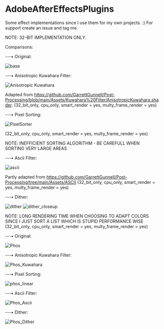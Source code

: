 # AdobeAfterEffectsPlugins

Some effect implementations since I use them for my own projects. :) For support create an issue and tag me.


NOTE: 32-BIT IMPLEMENTATION ONLY.



Comparisons:

---• Original:

![base](https://github.com/user-attachments/assets/7465d77e-a2e5-4e91-9437-cca0fd46f6a8)

---• Anisotropic Kuwahara Filter:

![Anisotropic Kuwahara](https://github.com/user-attachments/assets/e9a7b5bb-4ee2-44e8-a055-4d0d8f207614)

Adapted from https://github.com/GarrettGunnell/Post-Processing/blob/main/Assets/Kuwahara%20Filter/AnisotropicKuwahara.shader.
(32_bit_only, cpu_only, smart_render = yes, multy_frame_render = yes)

---• Pixel Sorting:

![PixelSorter](https://github.com/user-attachments/assets/c0e448bb-6153-421e-8ce5-f4ee4b2c8be3)

(32_bit_only, cpu_only, smart_render = yes, multy_frame_render = yes)

NOTE: INEFFICIENT SORTING ALGORITHM - BE CAREFULL WHEN SORTING VERY LARGE AREAS

---• Ascii Filter:

![ascii](https://github.com/user-attachments/assets/0475b940-6cf9-481c-a33f-823ba59ff868)

Partly adapted from https://github.com/GarrettGunnell/Post-Processing/tree/main/Assets/ASCII
(32_bit_only, cpu_only, smart_render = yes, multy_frame_render = yes)

---• Dither:

![dither](https://github.com/user-attachments/assets/3d8e4d0a-1429-4b31-8e17-e1c5bd1cda82)
![dither_closeup](https://github.com/user-attachments/assets/c6ee933c-c73c-46e8-b270-1958b0f3d59c)

NOTE: LONG RENDERING TIME WHEN CHOOSING TO ADAPT COLORS SINCE I JUST SORT A LIST WHICH IS STUPID PERFORMANCE WISE
(32_bit_only, cpu_only, smart_render = yes, multy_frame_render = yes)


---• Original:

![Phos](https://github.com/user-attachments/assets/8a14776a-9ea9-4731-a641-2fa8c37ff299)

---• Anisotropic Kuwahara Filter:

![Phos_Kuwahara](https://github.com/user-attachments/assets/edd1a39f-78be-4166-a389-269458dbc3f2)

---• Pixel Sorting:

![phos_linear](https://github.com/user-attachments/assets/c8967af3-8099-4baf-9a34-3c95f28e365b)

---• Ascii Filter:

![Phos_Ascii](https://github.com/user-attachments/assets/b977dcf8-e68e-432d-888a-26d3770abd8d)

---• Dither:

![Phos_Dither](https://github.com/user-attachments/assets/e56d4822-7a73-4f05-9a4b-f395ff35e1eb)
